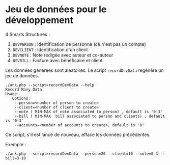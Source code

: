 # Jeu de données pour le développement

4 Smarts Structures :
1.  `DEVPERSON` : Identification de personne (ce n'est pas un compte)
2.  `DEVCLIENT` : Identification d'un client
3.  `DEVNOTE` : Note rédigée avec auteur et co-auteur
4.  `DEVBILL` : Facture avec bénéficaire et client

Les données générées sont aléatoires.
Le script `recordDevData` regénère un jeu de données.

    ./ank.php --script=recordDevData --help
    Record Many Data
    Usage:
       Options:
        --person=<number of person to create>
        --client=<number of client to create>
        --note ( MIN-MAX of note associated to person) , default is '0-3'
        --bill ( MIN-MAX  bill associated to person and clients) , default is '0-3'
        --accounts=<number of accounts to create>, default is '0'

Ce script, s'il est lancé de nouveau, efface les données précédentes.

Exemple :

    ./ank.php --script=recordDevData --person=20 --client=10 --note=0-3 --bill=3-10